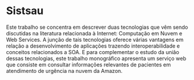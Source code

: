 # Sistsau

Este trabalho se concentra em descrever duas tecnologias que vêm sendo 
discutidas na literatura relacionada à Internet: Computação em Nuvem e Web 
Services. A junção de tais tecnologias oferece várias vantagens em relação a 
desenvolvimento de aplicações trazendo interoperabilidade e conceitos relacionados 
a SOA. E para complementar o estudo da união dessas tecnologias, este trabalho 
monográfico apresenta um serviço web que consiste em consultar informações 
relevantes de pacientes em atendimento de urgência na nuvem da Amazon. 
